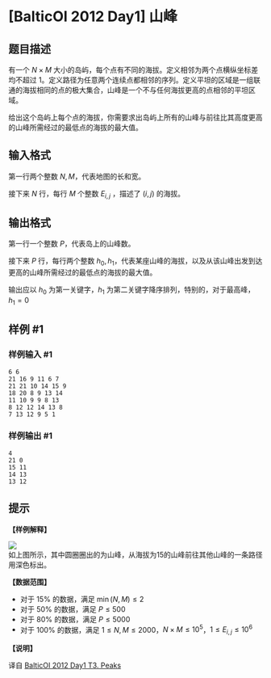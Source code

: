 # [BalticOI 2012 Day1] 山峰

## 题目描述

有一个 $N \times M$ 大小的岛屿，每个点有不同的海拔。定义相邻为两个点横纵坐标差均不超过 $1$。定义路径为任意两个连续点都相邻的序列。定义平坦的区域是一组联通的海拔相同的点的极大集合，山峰是一个不与任何海拔更高的点相邻的平坦区域。

给出这个岛屿上每个点的海拔，你需要求出岛屿上所有的山峰与前往比其高度更高的山峰所需经过的最低点的海拔的最大值。

## 输入格式

第一行两个整数 $N,M$，代表地图的长和宽。

接下来 $N$ 行，每行 $M$ 个整数 $E_{i,j}$ ，描述了 $(i,j)$ 的海拔。

## 输出格式

第一行一个整数 $P$，代表岛上的山峰数。

接下来 $P$ 行，每行两个整数 $h_0,h_1$，代表某座山峰的海拔，以及从该山峰出发到达更高的山峰所需经过的最低点的海拔的最大值。

输出应以 $h_0$ 为第一关键字，$h_1$ 为第二关键字降序排列，特别的，对于最高峰，$h_1=0$

## 样例 #1

### 样例输入 #1
```
6 6
21 16 9 11 6 7
21 21 10 14 15 9
18 20 8 9 13 14
11 10 9 9 8 13
8 12 12 14 13 8
7 13 12 9 5 1
```

### 样例输出 #1

```
4
21 0
15 11
14 13
13 12
```

## 提示

**【样例解释】** 

![](https://cdn.luogu.com.cn/upload/image_hosting/flr0h9rs.png)  
如上图所示，其中圆圈圈出的为山峰，从海拔为15的山峰前往其他山峰的一条路径用深色标出。

**【数据范围】**

- 对于 15% 的数据，满足 $\min (N,M)\leq 2$
- 对于 50% 的数据，满足 $P \leq 500$
- 对于 80% 的数据，满足 $P \leq 5000$
- 对于 100% 的数据，满足 $1 \leq N,M \leq 2000$，$N \times M \leq 10^5$，$1 \leq E_{i,j} \leq 10^6$

**【说明】**

译自 [BalticOI 2012 Day1 T3. Peaks](http://www.boi2012.lv/data/day1/eng/peaks.pdf)
